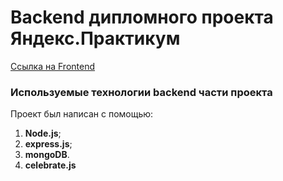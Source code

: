# Backend дипломного проекта Яндекс.Практикум

[Ссылка на Frontend](https://github.com/Dmitry-Kovalev-dev/movies-explorer-frontend/)

### Используемые технологии backend части проекта
Проект был написан с помощью:
1. __Node.js__;
2. __express.js__;
3. __mongoDB__.
4. __celebrate.js__
